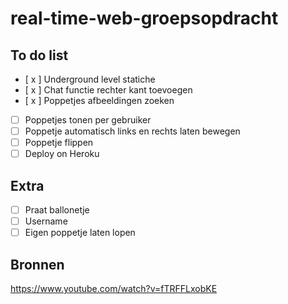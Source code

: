 # real-time-web-groepsopdracht

## To do list
- [ x ] Underground level statiche
- [ x ] Chat functie rechter kant toevoegen
- [ x ] Poppetjes afbeeldingen zoeken
- [ ] Poppetjes tonen per gebruiker
- [ ] Poppetje automatisch links en rechts laten bewegen
- [ ] Poppetje flippen
- [ ] Deploy on Heroku

## Extra
- [ ] Praat ballonetje
- [ ] Username
- [ ] Eigen poppetje laten lopen

## Bronnen
https://www.youtube.com/watch?v=fTRFFLxobKE

